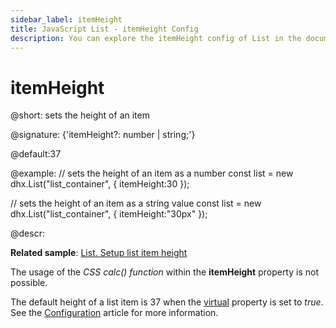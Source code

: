 ```yaml
---
sidebar_label: itemHeight
title: JavaScript List - itemHeight Config 
description: You can explore the itemHeight config of List in the documentation of the DHTMLX JavaScript UI library. Browse developer guides and API reference, try out code examples and live demos, and download a free 30-day evaluation version of DHTMLX Suite 7.
---
```


# itemHeight

@short: sets the height of an item

@signature: {'itemHeight?: number | string;'}

@default:37

@example:
// sets the height of an item as a number
const list = new dhx.List("list_container", { 
    itemHeight:30
});

// sets the height of an item as a string value
const list = new dhx.List("list_container", { 
    itemHeight:"30px"
});

@descr:

**Related sample**: [List. Setup list item height](https://snippet.dhtmlx.com/89buovn2)

The usage of the *CSS calc() function* within the **itemHeight** property is not possible.

The default height of a list item is 37  when the [virtual](list/api/list_virtual_config.md) property is set to *true*. See the [Configuration](list/configuration.md#height-of-an-item) article for more information. 

[comment]: # (@related: list/configuration.md#height-of-an-item)

[comment]: # (@relatedapi: list/api/list_virtual_config.md)
